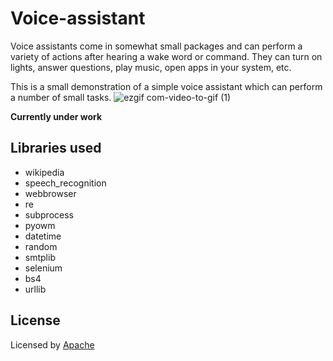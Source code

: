 # Voice-assistant
Voice assistants come in somewhat small packages and can perform a variety of actions after hearing a wake word or command. They can turn on lights, answer questions, play music, open apps in your system, etc.

This is a small demonstration of a simple voice assistant which can perform a number of small tasks.
![ezgif com-video-to-gif (1)](https://user-images.githubusercontent.com/43717493/68534922-9af96200-0360-11ea-97ea-cb7fb473eda0.gif)

**Currently under work**

## Libraries used
* wikipedia
* speech_recognition
* webbrowser
* re
* subprocess
* pyowm
* datetime
* random
* smtplib
* selenium
* bs4
* urllib
## License

Licensed by [Apache](LICENSE)
